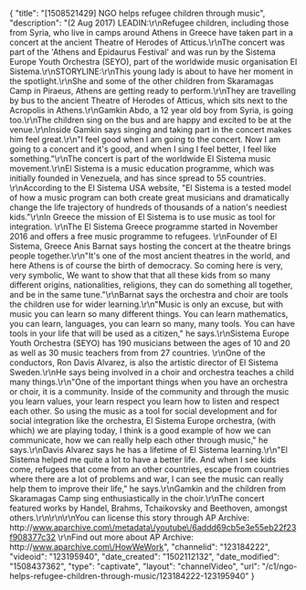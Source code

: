 {
    "title": "[1508521429] NGO helps refugee children through music",
    "description": "(2 Aug 2017) LEADIN:\r\nRefugee children, including those from Syria, who live in camps around Athens in Greece have taken part in a concert at the ancient Theatre of Herodes of Atticus.\r\nThe concert was part of the 'Athens and Epidaurus Festival' and was run by the Sistema Europe Youth Orchestra (SEYO), part of the worldwide music organisation El Sistema.\r\nSTORYLINE:\r\nThis young lady is about to have her moment in the spotlight.\r\nShe and some of the other children from Skaramagas Camp in Piraeus, Athens are getting ready to perform.\r\nThey are travelling by bus to the ancient Theatre of Herodes of Atticus, which sits next to the Acropolis in Athens.\r\nGamkin Abdo, a 12 year old boy from Syria, is going too.\r\nThe children sing on the bus and are happy and excited to be at the venue.\r\nInside Gamkin says singing and taking part in the concert makes him feel great.\r\n\"I feel good when I am going to the concert. Now I am going to a concert and it's good, and when I sing I feel better, I feel like something.\"\r\nThe concert is part of the worldwide El Sistema music movement.\r\nEl Sistema is a music education programme, which was initially founded in Venezuela, and has since spread to 55 countries. \r\nAccording to the El Sistema USA website, \"El Sistema is a tested model of how a music program can both create great musicians and dramatically change the life trajectory of hundreds of thousands of a nation's neediest kids.\"\r\nIn Greece the mission of El Sistema is to use music as tool for integration. \r\nThe El Sistema Greece programme started in November 2016 and offers a free music programme to refugees. \r\nFounder of El Sistema, Greece Anis Barnat says hosting the concert at the theatre brings people together.\r\n\"It's one of the most ancient theatres in the world, and here Athens is of course the birth of democracy. So coming here is very, very symbolic, We want to show that that all these kids from so many different origins, nationalities, religions, they can do something all together, and be in the same tune.\"\r\nBarnat says the orchestra and choir are tools the children use for wider learning.\r\n\"Music is only an excuse, but with music you can learn so many different things. You can learn mathematics, you can learn, languages, you can learn so many, many tools. You can have tools in your life that will be used as a citizen,\" he says.\r\nSistema Europe Youth Orchestra (SEYO) has 190 musicians between the ages of 10 and 20 as well as 30 music teachers from from 27 countries. \r\nOne of the conductors, Ron Davis Alvarez, is also the artistic director of El Sistema Sweden.\r\nHe says being involved in a choir and orchestra teaches a child many things.\r\n\"One of the important things when you have an orchestra or choir, it is a community. Inside of the community and through the music you learn values, your learn respect you learn how to listen and respect each other. So using the music as a tool for social development and for social integration like the orchestra, El Sistema Europe orchestra, (with which) we are playing today, I think is a good example of how we can communicate, how we can really help each other through music,\" he says.\r\nDavis Alvarez says he has a lifetime of El Sistema learning.\r\n\"El Sistema helped me quite a lot to have a better life. And when I see kids come, refugees that come from an other countries, escape from countries where there are a lot of problems and war, I can see the music can really help them to improve their life,\" he says.\r\nGamkin and the children from Skaramagas Camp sing enthusiastically in the choir.\r\nThe concert featured works by Handel, Brahms, Tchaikovsky and Beethoven, amongst others.\r\n\r\n\r\nYou can license this story through AP Archive: http:\/\/www.aparchive.com\/metadata\/youtube\/6addd69cb5e3e55eb22f23f908377c32 \r\nFind out more about AP Archive: http:\/\/www.aparchive.com\/HowWeWork",
    "channelid": "123184222",
    "videoid": "123195940",
    "date_created": "1502112132",
    "date_modified": "1508437362",
    "type": "captivate",
    "layout": "channelVideo",
    "url": "\/c1\/ngo-helps-refugee-children-through-music\/123184222-123195940"
}